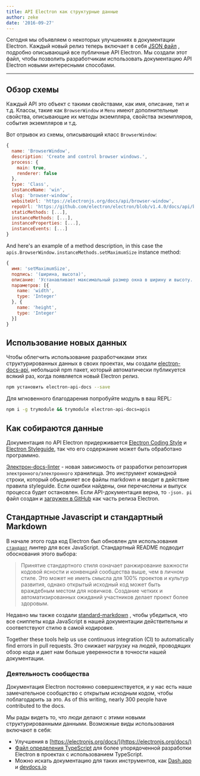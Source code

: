 ```yaml
---
title: API Electron как структурные данные
author: zeke
date: '2016-09-27'
---
```


Сегодня мы объявляем о некоторых улучшениях в документации Electron. Каждый новый релиз теперь включает в себя [JSON файл](https://github.com/electron/electron/releases/download/v1.4.1/electron-api.json) , подробно описывающий все публичные API Electron. Мы создали этот файл, чтобы позволить разработчикам использовать документацию API Electron новыми интересными способами.

---

## Обзор схемы

Каждый API это объект с такими свойствами, как имя, описание, тип и т.д. Классы, такие как `BrowserWindow` и `Menu` имеют дополнительные свойства, описывающие их методы экземпляра, свойства экземпляров, события экземпляров и т.д.

Вот отрывок из схемы, описывающий класс `BrowserWindow`:

```js
{
  name: 'BrowserWindow',
  description: 'Create and control browser windows.',
  process: {
    main: true,
    renderer: false
  },
  type: 'Class',
  instanceName: 'win',
  slug: 'browser-window',
  websiteUrl: 'https://electronjs.org/docs/api/browser-window',
  repoUrl: 'https://github.com/electron/electron/blob/v1.4.0/docs/api/browser-window.md',
  staticMethods: [...],
  instanceMethods: [...],
  instanceProperties: [...],
  instanceEvents: [...]
}
```

And here's an example of a method description, in this case the `apis.BrowserWindow.instanceMethods.setMaximumSize` instance method:

```js
{
  имя: 'setMaximumSize',
  подпись: '(ширина, высота)',
  описание: 'Устанавливает максимальный размер окна в ширину и высоту. ,
  параметров: [{
    name: 'width',
    type: 'Integer'
  }, {
    name: 'height',
    type: 'Integer'
  }]
}
```

## Использование новых данных

Чтобы облегчить использование разработчиками этих структурированных данных в своих проектах, мы создали [electron-docs-api](https://www.npmjs.com/package/electron-api-docs), небольшой npm пакет, который автоматически публикуется всякий раз, когда появляется новый Electron релиз.

```sh
npm установить electron-api-docs --save
```

Для мгновенного благодарения попробуйте модуль в ваш REPL:

```sh
npm i -g trymodule && trymodule electron-api-docs=apis
```

## Как собираются данные

Документация по API Electron придерживается [Electron Coding Style](https://github.com/electron/electron/blob/master/docs/development/coding-style.md) и [Electron Styleguide](https://github.com/electron/electron/blob/master/docs/styleguide.md#readme), так что его содержание может быть обработано программно.

[Электрон-docs-linter](https://github.com/electron/electron-docs-linter) - новая зависимость от разработки репозитория `электронного/электронного` хранилища. Это инструмент командной строки, который объединяет все файлы markdown и вводит в действие правила styleguide. Если ошибки найдены, они перечислены и выпуск процесса будет остановлен. Если API-документация верна, то `-json. pi` файл создан и [загружен в GitHub](https://github.com/electron/electron/releases/tag/v1.4.1) как часть релиза Electron.

## Стандартные Javascript и стандартный Markdown

В начале этого года код Electron был обновлен для использования [`стандарт`](http://standardjs.com/) линтер для всех JavaScript. Стандартный README подводит обоснования этого выбора:

> Принятие стандартного стиля означает ранжирование важности кодовой ясности и конвенций сообщества выше, чем в личном стиле. Это может не иметь смысла для 100% проектов и культур развития, однако открытый исходный код может быть враждебным местом для новичков. Создание четких и автоматизированных ожиданий участников делает проект более здоровым.

Недавно мы также создали [standard-markdown](https://github.com/zeke/standard-markdown) , чтобы убедиться, что все сниппеты кода JavaScript в нашей документации действительны и соответствуют стилю в самой кодировке.

Together these tools help us use continuous integration (CI) to automatically find errors in pull requests. Это снижает нагрузку на людей, проводящих обзор кода и дает нам больше уверенности в точности нашей документации.

### Деятельность сообщества

Документация Electron постоянно совершенствуется, и у нас есть наше замечательное сообщество с открытым исходным кодом, чтобы поблагодарить за это. As of this writing, nearly 300 people have contributed to the docs.

Мы рады видеть то, что люди делают с этими новыми структурированными данными. Возможные виды использования включают в себя:

- Улучшения в [https://electronjs.org/docs/](https://electronjs.org/docs/)
- [Файл определения TypeScript](https://github.com/electron/electron-docs-linter/blob/master/README.md#typescript-definitions) для более упорядоченной разработки Electron в проектах с использованием TypeScript.
- Можно искать документацию для таких инструментов, как [Dash.app](https://kapeli.com/dash) и [devdocs.io](http://devdocs.io/)

